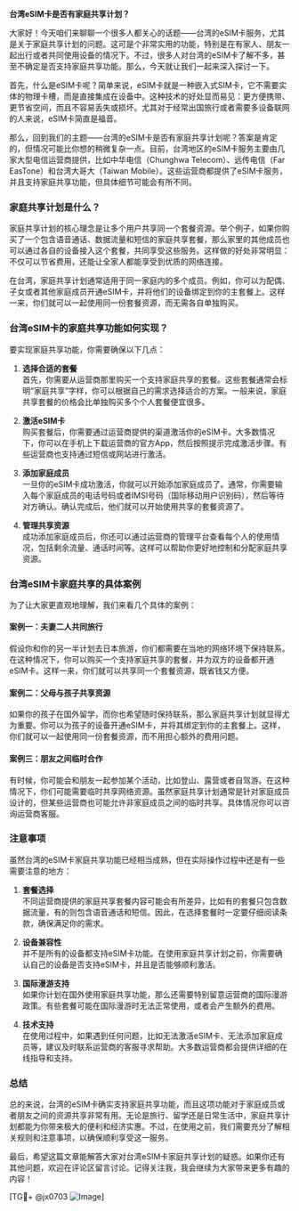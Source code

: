 **台湾eSIM卡是否有家庭共享计划？**

大家好！今天咱们来聊聊一个很多人都关心的话题——台湾的eSIM卡服务，尤其是关于家庭共享计划的问题。这可是个非常实用的功能，特别是在有家人、朋友一起出行或者共同使用设备的情况下。不过，很多人对台湾的eSIM卡了解不多，甚至不确定是否支持家庭共享功能。那么，今天就让我们一起来深入探讨一下。

首先，什么是eSIM卡呢？简单来说，eSIM卡就是一种嵌入式SIM卡，它不需要实体的物理卡槽，而是直接集成在设备中。这种技术的好处显而易见：更方便携带、更节省空间，而且不容易丢失或损坏。尤其对于经常出国旅行或者需要多设备联网的人来说，eSIM卡简直是福音。

那么，回到我们的主题——台湾的eSIM卡是否有家庭共享计划呢？答案是肯定的，但情况可能比你想的稍微复杂一点。目前，台湾地区的eSIM卡服务主要由几家大型电信运营商提供，比如中华电信（Chunghwa Telecom）、远传电信（Far EasTone）和台湾大哥大（Taiwan Mobile）。这些运营商都提供了eSIM卡服务，并且支持家庭共享功能，但具体细节可能会有所不同。

### 家庭共享计划是什么？

家庭共享计划的核心理念是让多个用户共享同一个套餐资源。举个例子，如果你购买了一个包含语音通话、数据流量和短信的家庭共享套餐，那么家里的其他成员也可以通过各自的设备接入这个套餐，共同享受这些服务。这样做的好处非常明显：不仅可以节省费用，还能让全家人都能享受到优质的网络连接。

在台湾，家庭共享计划通常适用于同一家庭内的多个成员。例如，你可以为配偶、子女或者其他家庭成员开通eSIM卡，并将他们的设备绑定到你的主套餐上。这样一来，你们就可以一起使用同一份套餐资源，而无需各自单独购买。

### 台湾eSIM卡的家庭共享功能如何实现？

要实现家庭共享功能，你需要确保以下几点：

1. **选择合适的套餐**  
   首先，你需要从运营商那里购买一个支持家庭共享的套餐。这些套餐通常会标明“家庭共享”字样，你可以根据自己的需求选择适合的方案。一般来说，家庭共享套餐的价格会比单独购买多个个人套餐便宜很多。

2. **激活eSIM卡**  
   购买套餐后，你需要通过运营商提供的渠道激活你的eSIM卡。大多数情况下，你可以在手机上下载运营商的官方App，然后按照提示完成激活步骤。有些运营商也支持通过短信或网站进行激活。

3. **添加家庭成员**  
   一旦你的eSIM卡成功激活，你就可以开始添加家庭成员了。通常，你需要输入每个家庭成员的电话号码或者IMSI号码（国际移动用户识别码），然后等待对方确认。确认完成后，他们就可以开始使用共享的套餐资源了。

4. **管理共享资源**  
   成功添加家庭成员后，你还可以通过运营商的管理平台查看每个人的使用情况，包括剩余流量、通话时间等。这样可以帮助你更好地控制和分配家庭共享资源。

### 台湾eSIM卡家庭共享的具体案例

为了让大家更直观地理解，我们来看几个具体的案例：

#### 案例一：夫妻二人共同旅行
假设你和你的另一半计划去日本旅游，你们都需要在当地的网络环境下保持联系。在这种情况下，你可以购买一个支持家庭共享的套餐，并为双方的设备都开通eSIM卡。这样一来，你们就可以共享同一个套餐资源，既省钱又方便。

#### 案例二：父母与孩子共享资源
如果你的孩子在国外留学，而你也希望随时保持联系，那么家庭共享计划就显得尤为重要。你可以为孩子的设备开通eSIM卡，并将其绑定到你的主套餐上。这样，你们就可以一起使用同一份套餐资源，而不用担心额外的费用问题。

#### 案例三：朋友之间临时合作
有时候，你可能会和朋友一起参加某个活动，比如登山、露营或者自驾游。在这种情况下，你们可能需要临时共享网络资源。虽然家庭共享计划通常是针对家庭成员设计的，但某些运营商也可能允许非家庭成员之间的临时共享。具体情况你可以咨询运营商客服。

### 注意事项

虽然台湾的eSIM卡家庭共享功能已经相当成熟，但在实际操作过程中还是有一些需要注意的地方：

1. **套餐选择**  
   不同运营商提供的家庭共享套餐内容可能会有所差异，比如有的套餐只包含数据流量，有的则包含语音通话和短信。因此，在选择套餐时一定要仔细阅读条款，确保满足你的需求。

2. **设备兼容性**  
   并不是所有的设备都支持eSIM卡功能。在使用家庭共享计划之前，你需要确认自己的设备是否支持eSIM卡，并且是否能够顺利激活。

3. **国际漫游支持**  
   如果你计划在国外使用家庭共享功能，那么还需要特别留意运营商的国际漫游政策。有些套餐可能在国际漫游时无法正常使用，或者会产生额外的费用。

4. **技术支持**  
   在使用过程中，如果遇到任何问题，比如无法激活eSIM卡、无法添加家庭成员等，建议及时联系运营商的客服寻求帮助。大多数运营商都会提供详细的在线指导和支持。

### 总结

总的来说，台湾的eSIM卡确实支持家庭共享功能，而且这项功能对于家庭成员或者朋友之间的资源共享非常有用。无论是旅行、留学还是日常生活中，家庭共享计划都能为你带来极大的便利和经济实惠。不过，在使用之前，我们需要充分了解相关规则和注意事项，以确保顺利享受这一服务。

最后，希望这篇文章能解答大家对台湾eSIM卡家庭共享计划的疑惑。如果你还有其他问题，欢迎在评论区留言讨论。记得关注我，我会继续为大家带来更多有趣的内容！

[TG💪+ @jx0703 ![Image](https://github.com/user-attachments/assets/dbca1d08-cadb-493c-b0ec-ad6f7a83f270)]